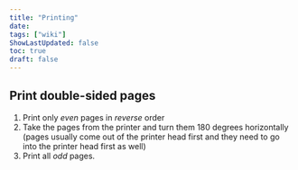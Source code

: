 ```yaml
---
title: "Printing"
date: 
tags: ["wiki"]
ShowLastUpdated: false
toc: true
draft: false
---
```



## Print double-sided pages

1. Print only *even* pages in *reverse* order
2. Take the pages from the printer and turn them 180 degrees horizontally (pages
   usually come out of the printer head first and they need to go into the
   printer head first as well)
3. Print all *odd* pages. 

